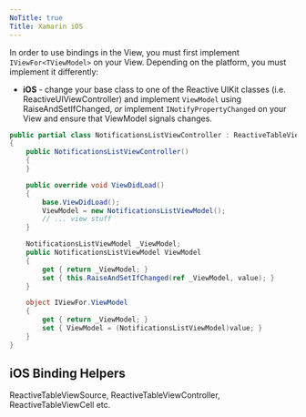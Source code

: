 ```yaml
---
NoTitle: true
Title: Xamarin iOS
---
```


In order to use bindings in the View, you must first implement
`IViewFor<TViewModel>` on your View. Depending on the platform, you must
implement it differently:

* **iOS** - change your base class to one of the Reactive UIKit classes (i.e.
  ReactiveUIViewController) and implement `ViewModel` using
  RaiseAndSetIfChanged, *or* implement `INotifyPropertyChanged` on your View and
  ensure that ViewModel signals changes.

```csharp
public partial class NotificationsListViewController : ReactiveTableViewController, IViewFor<NotificationsListViewModel>
{
    public NotificationsListViewController()
    {
    }

    public override void ViewDidLoad()
    {
        base.ViewDidLoad();
        ViewModel = new NotificationsListViewModel();
        // ... view stuff
    }

    NotificationsListViewModel _ViewModel;
    public NotificationsListViewModel ViewModel
    {
        get { return _ViewModel; }
        set { this.RaiseAndSetIfChanged(ref _ViewModel, value); }
    }

    object IViewFor.ViewModel
    {
        get { return _ViewModel; }
        set { ViewModel = (NotificationsListViewModel)value; }
    }
}
```

## iOS Binding Helpers
ReactiveTableViewSource, ReactiveTableViewController, ReactiveTableViewCell etc. 
